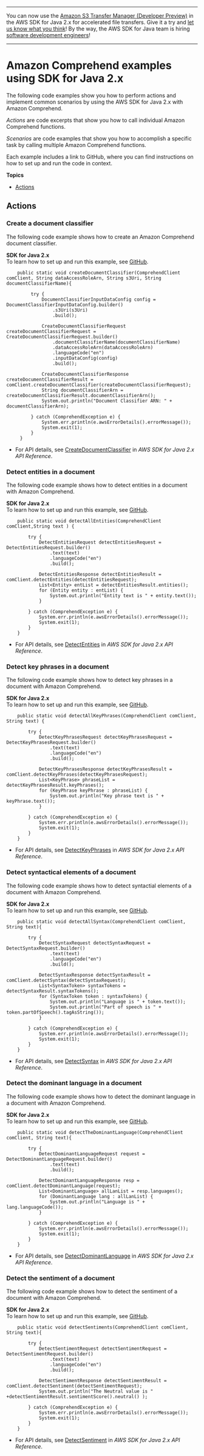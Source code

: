 --------

You can now use the [Amazon S3 Transfer Manager \(Developer Preview\)](https://bit.ly/2WQebiP) in the AWS SDK for Java 2\.x for accelerated file transfers\. Give it a try and [let us know what you think](https://bit.ly/3zT1YYM)\! By the way, the AWS SDK for Java team is hiring [software development engineers](https://github.com/aws/aws-sdk-java-v2/issues/3156)\!

--------

# Amazon Comprehend examples using SDK for Java 2\.x<a name="java_comprehend_code_examples"></a>

The following code examples show you how to perform actions and implement common scenarios by using the AWS SDK for Java 2\.x with Amazon Comprehend\.

*Actions* are code excerpts that show you how to call individual Amazon Comprehend functions\.

*Scenarios* are code examples that show you how to accomplish a specific task by calling multiple Amazon Comprehend functions\.

Each example includes a link to GitHub, where you can find instructions on how to set up and run the code in context\.

**Topics**
+ [Actions](#w591aac15c14b9c25c13)

## Actions<a name="w591aac15c14b9c25c13"></a>

### Create a document classifier<a name="comprehend_CreateDocumentClassifier_java_topic"></a>

The following code example shows how to create an Amazon Comprehend document classifier\.

**SDK for Java 2\.x**  
 To learn how to set up and run this example, see [GitHub](https://github.com/awsdocs/aws-doc-sdk-examples/tree/main/javav2/example_code/comprehend#readme)\. 
  

```
    public static void createDocumentClassifier(ComprehendClient comClient, String dataAccessRoleArn, String s3Uri, String documentClassifierName){

         try {
             DocumentClassifierInputDataConfig config = DocumentClassifierInputDataConfig.builder()
                 .s3Uri(s3Uri)
                 .build();

             CreateDocumentClassifierRequest createDocumentClassifierRequest = CreateDocumentClassifierRequest.builder()
                 .documentClassifierName(documentClassifierName)
                 .dataAccessRoleArn(dataAccessRoleArn)
                 .languageCode("en")
                 .inputDataConfig(config)
                 .build();

             CreateDocumentClassifierResponse createDocumentClassifierResult = comClient.createDocumentClassifier(createDocumentClassifierRequest);
             String documentClassifierArn = createDocumentClassifierResult.documentClassifierArn();
             System.out.println("Document Classifier ARN: " + documentClassifierArn);

         } catch (ComprehendException e) {
             System.err.println(e.awsErrorDetails().errorMessage());
             System.exit(1);
         }
     }
```
+  For API details, see [CreateDocumentClassifier](https://docs.aws.amazon.com/goto/SdkForJavaV2/comprehend-2017-11-27/CreateDocumentClassifier) in *AWS SDK for Java 2\.x API Reference*\. 

### Detect entities in a document<a name="comprehend_DetectEntities_java_topic"></a>

The following code example shows how to detect entities in a document with Amazon Comprehend\.

**SDK for Java 2\.x**  
 To learn how to set up and run this example, see [GitHub](https://github.com/awsdocs/aws-doc-sdk-examples/tree/main/javav2/example_code/comprehend#readme)\. 
  

```
    public static void detectAllEntities(ComprehendClient comClient,String text ) {

        try {
            DetectEntitiesRequest detectEntitiesRequest = DetectEntitiesRequest.builder()
                .text(text)
                .languageCode("en")
                .build();

            DetectEntitiesResponse detectEntitiesResult = comClient.detectEntities(detectEntitiesRequest);
            List<Entity> entList = detectEntitiesResult.entities();
            for (Entity entity : entList) {
                System.out.println("Entity text is " + entity.text());
            }

        } catch (ComprehendException e) {
            System.err.println(e.awsErrorDetails().errorMessage());
            System.exit(1);
        }
    }
```
+  For API details, see [DetectEntities](https://docs.aws.amazon.com/goto/SdkForJavaV2/comprehend-2017-11-27/DetectEntities) in *AWS SDK for Java 2\.x API Reference*\. 

### Detect key phrases in a document<a name="comprehend_DetectKeyPhrases_java_topic"></a>

The following code example shows how to detect key phrases in a document with Amazon Comprehend\.

**SDK for Java 2\.x**  
 To learn how to set up and run this example, see [GitHub](https://github.com/awsdocs/aws-doc-sdk-examples/tree/main/javav2/example_code/comprehend#readme)\. 
  

```
    public static void detectAllKeyPhrases(ComprehendClient comClient, String text) {

        try {
            DetectKeyPhrasesRequest detectKeyPhrasesRequest = DetectKeyPhrasesRequest.builder()
                .text(text)
                .languageCode("en")
                .build();

            DetectKeyPhrasesResponse detectKeyPhrasesResult = comClient.detectKeyPhrases(detectKeyPhrasesRequest);
            List<KeyPhrase> phraseList = detectKeyPhrasesResult.keyPhrases();
            for (KeyPhrase keyPhrase : phraseList) {
                System.out.println("Key phrase text is " + keyPhrase.text());
            }

        } catch (ComprehendException e) {
            System.err.println(e.awsErrorDetails().errorMessage());
            System.exit(1);
        }
    }
```
+  For API details, see [DetectKeyPhrases](https://docs.aws.amazon.com/goto/SdkForJavaV2/comprehend-2017-11-27/DetectKeyPhrases) in *AWS SDK for Java 2\.x API Reference*\. 

### Detect syntactical elements of a document<a name="comprehend_DetectSyntax_java_topic"></a>

The following code example shows how to detect syntactial elements of a document with Amazon Comprehend\.

**SDK for Java 2\.x**  
 To learn how to set up and run this example, see [GitHub](https://github.com/awsdocs/aws-doc-sdk-examples/tree/main/javav2/example_code/comprehend#readme)\. 
  

```
    public static void detectAllSyntax(ComprehendClient comClient, String text){

        try {
            DetectSyntaxRequest detectSyntaxRequest = DetectSyntaxRequest.builder()
                .text(text)
                .languageCode("en")
                .build();

            DetectSyntaxResponse detectSyntaxResult = comClient.detectSyntax(detectSyntaxRequest);
            List<SyntaxToken> syntaxTokens = detectSyntaxResult.syntaxTokens();
            for (SyntaxToken token : syntaxTokens) {
                System.out.println("Language is " + token.text());
                System.out.println("Part of speech is " + token.partOfSpeech().tagAsString());
            }

        } catch (ComprehendException e) {
            System.err.println(e.awsErrorDetails().errorMessage());
            System.exit(1);
        }
    }
```
+  For API details, see [DetectSyntax](https://docs.aws.amazon.com/goto/SdkForJavaV2/comprehend-2017-11-27/DetectSyntax) in *AWS SDK for Java 2\.x API Reference*\. 

### Detect the dominant language in a document<a name="comprehend_DetectDominantLanguage_java_topic"></a>

The following code example shows how to detect the dominant language in a document with Amazon Comprehend\.

**SDK for Java 2\.x**  
 To learn how to set up and run this example, see [GitHub](https://github.com/awsdocs/aws-doc-sdk-examples/tree/main/javav2/example_code/comprehend#readme)\. 
  

```
    public static void detectTheDominantLanguage(ComprehendClient comClient, String text){

        try {
            DetectDominantLanguageRequest request = DetectDominantLanguageRequest.builder()
                .text(text)
                .build();

            DetectDominantLanguageResponse resp = comClient.detectDominantLanguage(request);
            List<DominantLanguage> allLanList = resp.languages();
            for (DominantLanguage lang : allLanList) {
                System.out.println("Language is " + lang.languageCode());
            }

        } catch (ComprehendException e) {
            System.err.println(e.awsErrorDetails().errorMessage());
            System.exit(1);
        }
    }
```
+  For API details, see [DetectDominantLanguage](https://docs.aws.amazon.com/goto/SdkForJavaV2/comprehend-2017-11-27/DetectDominantLanguage) in *AWS SDK for Java 2\.x API Reference*\. 

### Detect the sentiment of a document<a name="comprehend_DetectSentiment_java_topic"></a>

The following code example shows how to detect the sentiment of a document with Amazon Comprehend\.

**SDK for Java 2\.x**  
 To learn how to set up and run this example, see [GitHub](https://github.com/awsdocs/aws-doc-sdk-examples/tree/main/javav2/example_code/comprehend#readme)\. 
  

```
    public static void detectSentiments(ComprehendClient comClient, String text){

        try {
            DetectSentimentRequest detectSentimentRequest = DetectSentimentRequest.builder()
                .text(text)
                .languageCode("en")
                .build();

            DetectSentimentResponse detectSentimentResult = comClient.detectSentiment(detectSentimentRequest);
            System.out.println("The Neutral value is " +detectSentimentResult.sentimentScore().neutral() );

        } catch (ComprehendException e) {
            System.err.println(e.awsErrorDetails().errorMessage());
            System.exit(1);
        }
    }
```
+  For API details, see [DetectSentiment](https://docs.aws.amazon.com/goto/SdkForJavaV2/comprehend-2017-11-27/DetectSentiment) in *AWS SDK for Java 2\.x API Reference*\. 